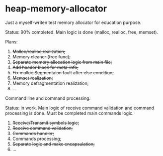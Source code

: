 # heap-memory-allocator

Just a myself-writen test memory allocator for education purpose.

Status: 90% completed. Main logic is done (malloc, realloc, free, memset).

Plans:

1. ~~Malloc/realloc realization;~~
2. ~~Memory cleaner (free func);~~
3. ~~Separate memory allocation logic from main file;~~
4. ~~Add header block for meta-info;~~
5. ~~Fix malloc Segmentaion fault after else condition;~~
6. ~~Memset realization;~~  
7.   Memory defragmentation realization;
8.   ...


Command line and command processing.

Status: in work. Main logic of receive command validation and command processing is done. Must be completed main commands logic.

1. ~~Receive/Transmit symbols logic;~~
2. ~~Receive command validation;~~
3. ~~Commands handler;~~
4.   Commands processing;
5. ~~Separate logic and make encapsulation;~~
6.   ...